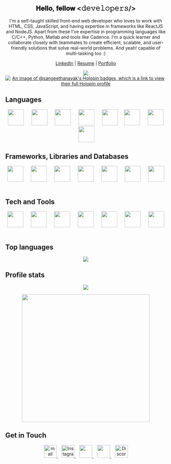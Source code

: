 <div align="center">
  <h2>𝐇𝐞𝐥𝐥𝐨, 𝐟𝐞𝐥𝐥𝐨𝐰 &lt;𝚍𝚎𝚟𝚎𝚕𝚘𝚙𝚎𝚛𝚜/&gt;</h2>
 
  <p>I'm a self-taught skilled front-end web developer who loves to work with HTML, CSS, JavaScript, and having expertise in frameworks like ReactJS and NodeJS. Apart from these I've expertise in programming languages like C/C++, Python, Matlab and tools like Cadence. I'm a quick learner and collaborate closely with teammates to create efficient, scalable, and user-friendly solutions that solve real-world problems. And yeah! capable of multi-tasking too :)
</p>

  [LinkedIn](https://www.linkedin.com/in/sangeetha-nayak-340128247/) |
  [Resume](https://drive.google.com/file/d/1gtJRdSu90AOGpOEPnAGeyUxGIy1fBrfY/view) |
  [Portfolio](https://sangeethanayak.vercel.app/)
  
  ![](https://komarev.com/ghpvc/?username=sangeethanayak&color=blue)
  [![An image of @sangeethanayak's Holopin badges, which is a link to view their full Holopin profile](https://holopin.me/sangeethanayak)](https://holopin.io/@sangeethanayak)
  

  <h2 align="left">Languages</h2>
  <p align="center">
    <img src="https://www.svgrepo.com/show/303480/c-logo.svg" height="50px">&nbsp;&nbsp;&nbsp;&nbsp;&nbsp;
    <img src="https://www.svgrepo.com/show/349402/html5.svg" height="50px">&nbsp;&nbsp;&nbsp;&nbsp;&nbsp;
    <img src="https://www.svgrepo.com/show/349330/css3.svg"  height="50px">&nbsp;&nbsp;&nbsp;&nbsp;&nbsp;
    <img src="https://www.svgrepo.com/show/349419/javascript.svg" height="50px">&nbsp;&nbsp;&nbsp;&nbsp;&nbsp;
    <img src="https://www.svgrepo.com/show/374016/python.svg" height="50px">&nbsp;&nbsp;&nbsp;&nbsp;
    <img src="https://www.svgrepo.com/show/373830/matlab.svg" height="50px">&nbsp;&nbsp;&nbsp;&nbsp;&nbsp;
    <img src="https://www.svgrepo.com/show/303600/typescript-logo.svg" height="50px">&nbsp;&nbsp;&nbsp;&nbsp;&nbsp;
    <img src="https://www.svgrepo.com/show/353924/java.svg" height="50px">&nbsp;&nbsp;&nbsp;&nbsp;&nbsp;
  </p>

  <h2 align="left">Frameworks, Libraries and Databases</h2>
  <p align="center">
  <img src="https://www.svgrepo.com/show/355190/reactjs.svg" height="50px">&nbsp;&nbsp;&nbsp;&nbsp;&nbsp;
  <img src="https://www.svgrepo.com/show/452075/node-js.svg" height="50px">&nbsp;&nbsp;&nbsp;&nbsp;&nbsp;
  <img src="https://ui-lib.com/blog/wp-content/uploads/2021/12/nextjs-boilerplate-logo.png" height="50px">&nbsp;&nbsp;&nbsp;&nbsp;&nbsp;
  <img src="https://www.svgrepo.com/show/374118/tailwind.svg" height="50px">&nbsp;&nbsp;&nbsp;&nbsp;&nbsp;
  <img src="https://www.svgrepo.com/show/353498/bootstrap.svg" height="50px">&nbsp;&nbsp;&nbsp;&nbsp;&nbsp;
   <img src="https://www.svgrepo.com/show/303251/mysql-logo.svg" height="50px">&nbsp;&nbsp;&nbsp;&nbsp;&nbsp;
  <img src="https://user-images.githubusercontent.com/88571833/190920486-b3bdd188-056d-4cbc-9bcc-4e7b6254df74.png" height="50px">&nbsp;&nbsp;&nbsp;&nbsp;&nbsp;
    
  </p>

  <h2 align="left">Tech and Tools</h2>
  <p align="center">
    <img src="https://www.svgrepo.com/show/373623/git.svg" height="50px">&nbsp;&nbsp;&nbsp;&nbsp;&nbsp;
    <img src="https://www.svgrepo.com/show/312259/github.svg" height="50px">&nbsp;&nbsp;&nbsp;&nbsp;&nbsp;
    <img src="https://www.svgrepo.com/show/448222/figma.svg" height="50px">&nbsp;&nbsp;&nbsp;&nbsp;&nbsp;
    <img src="https://www.svgrepo.com/show/354202/postman-icon.svg" height="50px">&nbsp;&nbsp;&nbsp;&nbsp;&nbsp;
    <img src="https://www.svgrepo.com/show/353423/arduino.svg" height="50px">&nbsp;&nbsp;&nbsp;&nbsp;&nbsp;
    <img src="https://upload.wikimedia.org/wikipedia/commons/thumb/a/af/Adobe_Photoshop_CC_icon.svg/1024px-Adobe_Photoshop_CC_icon.svg.png?20200616073617" height="50px">&nbsp;&nbsp;&nbsp;&nbsp;&nbsp;
   <img src="https://seeklogo.com/images/C/canva-logo-B4BE25729A-seeklogo.com.png" height="50px">&nbsp;&nbsp;&nbsp;&nbsp;&nbsp;
  </p>

  <h2 align="left">Top languages</h4>
  <p align="center">
    <img src="https://github-readme-stats-sigma-five.vercel.app/api/top-langs/?username=sangeethanayak&layout=compact">
  </p>

  <h2 align="left">Profile stats</h4>
  <p align="center">
    <img src="https://github-readme-stats-sigma-five.vercel.app/api?username=sangeethanayak&show_icons=true&theme=tokyonight">
  </p>

  <p align="center">
    <img src="https://github-readme-streak-stats.herokuapp.com?user=sangeethanayak" width="400">
  </p>

  <h2 align="left">Get in Touch</h2>
  <p align="center">
    <a href="mailto:sangeethanayak333@gmail.com" target="_blank">
    <img src="https://www.svgrepo.com/show/223047/gmail.svg" height="40px" alt="mail"/>
    </a>&nbsp;&nbsp;
    <a href="https://instagram.com/_i_sangeetha" target="_blank">
    <img src="https://www.svgrepo.com/show/452229/instagram-1.svg" height="40px" alt="Instagram"/>
    </a>&nbsp;&nbsp;
    <a href="https://www.linkedin.com/in/sangeetha-nayak-340128247/" target="_blank">
    <img src="https://www.svgrepo.com/show/448234/linkedin.svg" height="40px"/>
    </a>&nbsp;&nbsp;
    <a href="https://twitter.com/_i_sangeetha" target="_blank">
    <img src="https://www.svgrepo.com/show/475689/twitter-color.svg" height="40px"/>
    </a>&nbsp;&nbsp;
    <a href="http://discordapp.com/users/1060288453906018387/" target="_blank">
     <img src="https://www.svgrepo.com/show/353655/discord-icon.svg" height="40px" alt="Discord"/>
  </p>
</div>


<!--
**sangeethanayak/sangeethanayak** is a ✨ _special_ ✨ repository because its `README.md` (this file) appears on your GitHub profile.

-->
